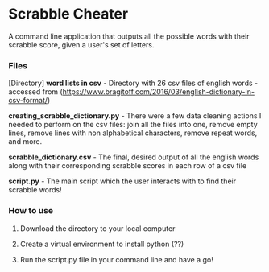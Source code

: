 # Scrabble Cheater

A command line application that outputs all the possible words with their scrabble score, given a user's set of letters.

### Files

[Directory] **word lists in csv** - Directory with 26 csv files of english words - accessed from (https://www.bragitoff.com/2016/03/english-dictionary-in-csv-format/)

**creating_scrabble_dictionary.py** - There were a few data cleaning actions I needed to perform on the csv files: join all the files into one, remove empty lines, remove lines with non alphabetical characters, remove repeat words, and more.

**scrabble_dictionary.csv** - The final, desired output of all the english words along with their corresponding scrabble scores in each row of a csv file

**script.py** - The main script which the user interacts with to find their scrabble words!

### How to use
1) Download the directory to your local computer

2) Create a virtual environment to install python (??)

3) Run the script.py file in your command line and have a go! 

